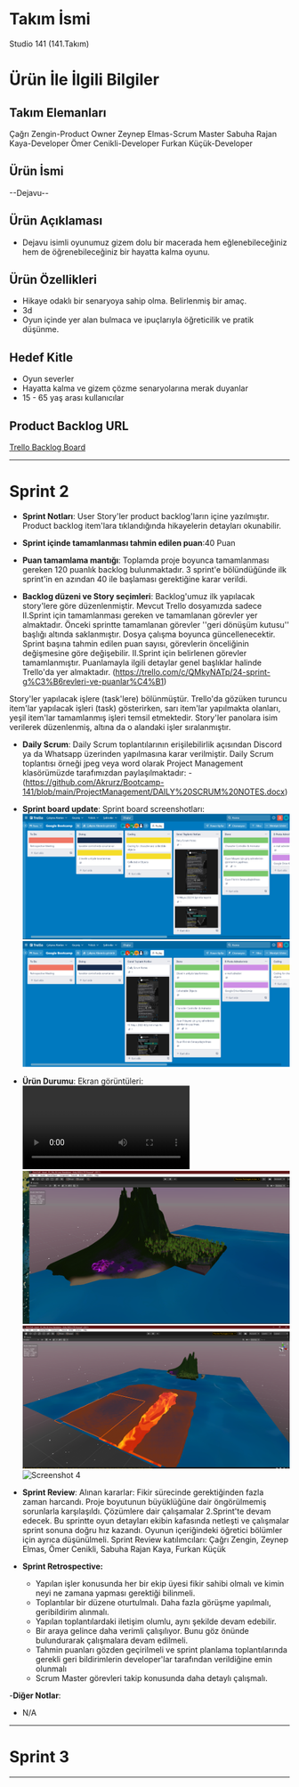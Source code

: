 # **Takım İsmi**

Studio 141 (141.Takım)

# Ürün İle İlgili Bilgiler

## Takım Elemanları

Çağrı Zengin-Product Owner
Zeynep Elmas-Scrum Master
Sabuha Rajan Kaya-Developer
Ömer Cenikli-Developer
Furkan Küçük-Developer


## Ürün İsmi

--Dejavu--

## Ürün Açıklaması

- Dejavu isimli oyunumuz gizem dolu bir macerada  hem eğlenebileceğiniz hem de öğrenebileceğiniz bir hayatta kalma oyunu. 

## Ürün Özellikleri

- Hikaye odaklı bir senaryoya sahip olma. Belirlenmiş bir amaç.
- 3d
- Oyun içinde yer alan bulmaca ve ipuçlarıyla öğreticilik ve pratik düşünme.

## Hedef Kitle

- Oyun severler
- Hayatta kalma ve gizem çözme senaryolarına merak duyanlar
- 15 - 65 yaş arası kullanıcılar

## Product Backlog URL

[Trello Backlog Board](https://trello.com/invite/b/AmiABGTZ/3b945bf5d74defd558fc533a59d38c9b/google-bootcamp)

---

# Sprint 2

- **Sprint Notları**: User Story'ler product backlog'ların içine yazılmıştır. Product backlog item'lara tıklandığında hikayelerin detayları okunabilir.

- **Sprint içinde tamamlanması tahmin edilen puan**:40 Puan

- **Puan tamamlama mantığı**: Toplamda proje boyunca tamamlanması gereken 120 puanlık backlog bulunmaktadır. 3 sprint'e bölündüğünde ilk sprint'in en azından 40 ile başlaması gerektiğine karar verildi.

- **Backlog düzeni ve Story seçimleri**: Backlog'umuz ilk yapılacak story'lere göre düzenlenmiştir. Mevcut Trello dosyamızda sadece II.Sprint için tamamlanması gereken ve tamamlanan görevler yer almaktadır. Önceki sprintte tamamlanan görevler ''geri dönüşüm kutusu'' başlığı altında saklanmıştır. Dosya çalışma boyunca güncellenecektir. Sprint başına tahmin edilen puan sayısı, görevlerin önceliğinin değişmesine göre değişebilir. II.Sprint için belirlenen görevler tamamlanmıştır. Puanlamayla ilgili detaylar genel başlıklar halinde Trello'da yer almaktadır. (https://trello.com/c/QMkyNATp/24-sprint-g%C3%B6revleri-ve-puanlar%C4%B1)

Story'ler yapılacak işlere (task'lere) bölünmüştür. Trello'da gözüken turuncu item'lar yapılacak işleri (task) gösterirken, sarı item'lar yapılmakta olanları, yeşil item'lar tamamlanmış işleri temsil etmektedir. Story'ler panolara isim verilerek düzenlenmiş, altına da o alandaki işler sıralanmıştır.

- **Daily Scrum**: Daily Scrum toplantılarının erişilebilirlik açısından Discord ya da Whatsapp üzerinden yapılmasına karar verilmiştir. Daily Scrum toplantısı örneği jpeg veya word olarak Project Management klasörümüzde tarafımızdan paylaşılmaktadır: 
-(https://github.com/Akrurz/Bootcamp-141/blob/main/ProjectManagement/DAILY%20SCRUM%20NOTES.docx) 

- **Sprint board update**: Sprint board screenshotları: 
![Backlog 1](https://github.com/Akrurz/Bootcamp-141/blob/main/ProjectManagement/trellobacklog2sprint.png)
![Backlog 2](https://github.com/Akrurz/Bootcamp-141/blob/main/ProjectManagement/trellobacklog2sprint2.png)

- **Ürün Durumu**: Ekran görüntüleri:
  ![Screenshot 1](https://github.com/Akrurz/Bootcamp-141/blob/main/ProjectManagement/productvideo.mp4)
  ![Screenshot 2](https://github.com/Akrurz/Bootcamp-141/blob/main/ProjectManagement/product_level.png)
  ![Screenshot 3](https://github.com/Akrurz/Bootcamp-141/blob/main/ProjectManagement/product_level_lava.png)
  ![Screenshot 4](https://github.com/Akrurz/Bootcamp-141/blob/main/ProjectManagement/senaryo.jpg)
  

- **Sprint Review**: 
Alınan kararlar: Fikir sürecinde gerektiğinden fazla zaman harcandı. Proje boyutunun büyüklüğüne dair öngörülmemiş sorunlarla karşılaşıldı. Çözümlere dair çalışamalar 2.Sprint'te devam edecek. Bu sprintte oyun detayları ekibin kafasında netleşti ve çalışmalar sprint sonuna doğru hız kazandı. Oyunun içeriğindeki öğretici bölümler için ayrıca düşünülmeli. 
Sprint Review katılımcıları: Çağrı Zengin, Zeynep Elmas, Ömer Cenikli, Sabuha Rajan Kaya, Furkan Küçük

- **Sprint Retrospective:**
  - Yapılan işler konusunda her bir ekip üyesi fikir sahibi olmalı ve kimin neyi ne zamana yapması gerektiği bilinmeli.
  - Toplantılar bir düzene oturtulmalı. Daha fazla görüşme yapılmalı, geribildirim alınmalı.
  - Yapılan toplantılardaki iletişim olumlu, aynı şekilde devam edebilir.
  - Bir araya gelince daha verimli çalışılıyor. Bunu göz önünde bulundurarak çalışmalara devam edilmeli.
  - Tahmin puanları gözden geçirilmeli ve sprint planlama toplantılarında gerekli geri bildirimlerin developer'lar tarafından verildiğine emin olunmalı
  - Scrum Master görevleri takip konusunda daha detaylı çalışmalı.

-**Diğer Notlar**:
- N/A

---

# Sprint 3


---

